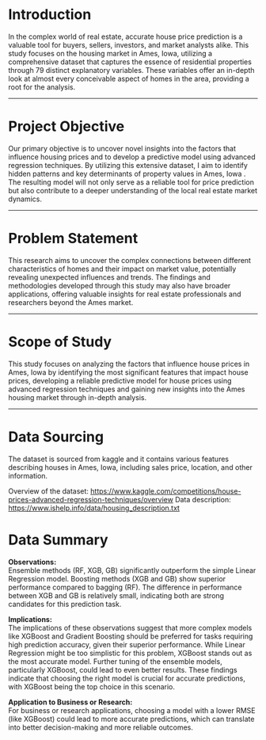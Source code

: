 # Introduction 

In the complex world of real estate, accurate house price prediction is a valuable tool for buyers, sellers, investors, and market analysts alike. This study focuses on the housing market in Ames, Iowa, utilizing a comprehensive dataset that captures the essence of residential properties through 79 distinct explanatory variables. These variables offer an in-depth look at almost every conceivable aspect of homes in the area, providing a root for the analysis.

----------
# Project Objective

Our primary objective is to uncover novel insights into the factors that influence housing prices and to develop a predictive model using advanced regression techniques. By utilizing this extensive dataset, I aim to identify hidden patterns and key determinants of property values in Ames, Iowa . The resulting model will not only serve as a reliable tool for price prediction but also contribute to a deeper understanding of the local real estate market dynamics.


----------
# Problem Statement

This research aims to uncover the complex connections between different characteristics of homes and their impact on market value, potentially revealing unexpected influences and trends. The findings and methodologies developed through this study may also have broader applications, offering valuable insights for real estate professionals and researchers beyond the Ames market.


----------
# Scope of Study

This study focuses on analyzing the factors that influence house prices in Ames, Iowa by identifying the most significant features that impact house prices, developing a reliable predictive model for house prices using advanced regression techniques and gaining new insights into the Ames housing market through in-depth analysis.


----------
# Data Sourcing

The dataset is sourced from kaggle and it contains various features describing houses in Ames, Iowa, including sales price, location, and other information.

Overview of the dataset: https://www.kaggle.com/competitions/house-prices-advanced-regression-techniques/overview
Data description: https://www.ishelp.info/data/housing_description.txt


# Data Summary

**Observations:**  
Ensemble methods (RF, XGB, GB) significantly outperform the simple Linear Regression model.
Boosting methods (XGB and GB) show superior performance compared to bagging (RF).
The difference in performance between XGB and GB is relatively small, indicating both are strong candidates for this prediction task.


**Implications:**  
The implications of these observations suggest that more complex models like XGBoost and Gradient Boosting should be preferred for tasks requiring high prediction accuracy, given their superior performance. While Linear Regression might be too simplistic for this problem, XGBoost stands out as the most accurate model. Further tuning of the ensemble models, particularly XGBoost, could lead to even better results. These findings indicate that choosing the right model is crucial for accurate predictions, with XGBoost being the top choice in this scenario.  

**Application to Business or Research:**  
For business or research applications, choosing a model with a lower RMSE (like XGBoost) could lead to more accurate predictions, which can translate into better decision-making and more reliable outcomes.